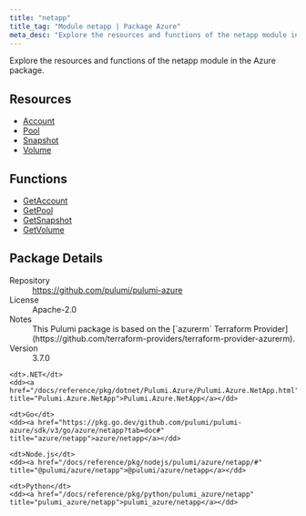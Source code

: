 ```yaml
---
title: "netapp"
title_tag: "Module netapp | Package Azure"
meta_desc: "Explore the resources and functions of the netapp module in the Azure package."
---
```


<!-- WARNING: this file was generated by Pulumi Docs Generator. -->
<!-- Do not edit by hand unless you're certain you know what you are doing! -->

Explore the resources and functions of the netapp module in the Azure package.

<h2 id="resources">Resources</h2>
<ul class="api">
    <li><a href="account" title="Account"><span class="symbol resource"></span>Account</a></li>
    <li><a href="pool" title="Pool"><span class="symbol resource"></span>Pool</a></li>
    <li><a href="snapshot" title="Snapshot"><span class="symbol resource"></span>Snapshot</a></li>
    <li><a href="volume" title="Volume"><span class="symbol resource"></span>Volume</a></li>
</ul>

<h2 id="functions">Functions</h2>
<ul class="api">
    <li><a href="getaccount" title="GetAccount"><span class="symbol function"></span>GetAccount</a></li>
    <li><a href="getpool" title="GetPool"><span class="symbol function"></span>GetPool</a></li>
    <li><a href="getsnapshot" title="GetSnapshot"><span class="symbol function"></span>GetSnapshot</a></li>
    <li><a href="getvolume" title="GetVolume"><span class="symbol function"></span>GetVolume</a></li>
</ul>

<h2 id="package-details">Package Details</h2>
<dl class="package-details">
	<dt>Repository</dt>
	<dd><a href="https://github.com/pulumi/pulumi-azure">https://github.com/pulumi/pulumi-azure</a></dd>
	<dt>License</dt>
	<dd>Apache-2.0</dd>
	<dt>Notes</dt>
	<dd>This Pulumi package is based on the [`azurerm` Terraform Provider](https://github.com/terraform-providers/terraform-provider-azurerm).</dd>
	<dt>Version</dt>
	<dd>3.7.0</dd>
</dl>



<dl class="tabular">

    <dt>.NET</dt>
    <dd><a href="/docs/reference/pkg/dotnet/Pulumi.Azure/Pulumi.Azure.NetApp.html" title="Pulumi.Azure.NetApp">Pulumi.Azure.NetApp</a></dd>

    <dt>Go</dt>
    <dd><a href="https://pkg.go.dev/github.com/pulumi/pulumi-azure/sdk/v3/go/azure/netapp?tab=doc#" title="azure/netapp">azure/netapp</a></dd>

    <dt>Node.js</dt>
    <dd><a href="/docs/reference/pkg/nodejs/pulumi/azure/netapp/#" title="@pulumi/azure/netapp">@pulumi/azure/netapp</a></dd>

    <dt>Python</dt>
    <dd><a href="/docs/reference/pkg/python/pulumi_azure/netapp" title="pulumi_azure/netapp">pulumi_azure/netapp</a></dd>

</dl>


